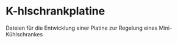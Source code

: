 # K-hlschrankplatine
Dateien für die Entwicklung einer Platine zur Regelung eines Mini-Kühlschrankes
